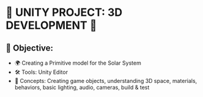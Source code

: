 # 🚀 UNITY PROJECT: 3D DEVELOPMENT 🌌  

## 🎯 Objective:  
- 🌍 Creating a Primitive model for the Solar System  
- 🛠 Tools: Unity Editor  
- 🔑 Concepts: Creating game objects, understanding 3D space, materials, behaviors, basic lighting, audio, cameras, build & test  


